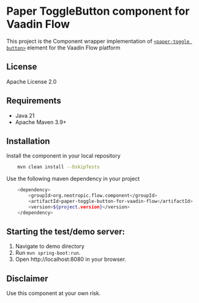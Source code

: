 # Paper ToggleButton component for Vaadin Flow

This project is the Component wrapper implementation of [`<paper-toggle button>`](https://www.webcomponents.org/element/@polymer/paper-toggle-button) element for the Vaadin Flow platform

## License

Apache License 2.0

## Requirements

- Java 21
- Apache Maven 3.9+

## Installation

Install the component in your local repository

```bash
    mvn clean install --DskipTests
```

Use the following maven dependency in your project

```bash
    <dependency>
        <groupId>org.neotropic.flow.component</groupId>
        <artifactId>paper-toggle-button-for-vaadin-flow</artifactId>
        <version>${project.version}</version>
    </dependency>
```

## Starting the test/demo server:

1. Navigate to demo directory
2. Run `mvn spring-boot:run`.
3. Open http://localhost:8080 in your browser.

## Disclaimer
 
Use this component at your own risk.